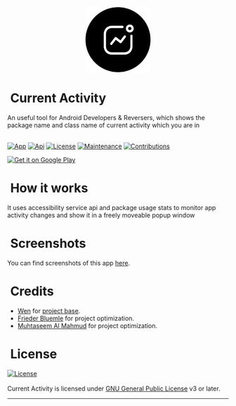 <div align="center">
  <img width="148" height="148" src="./.resources/images/ic_launcher.png" alt="Logo" border="0">
</div>
<h1 align="left">
  <b>&nbsp;Current Activity</b>
</h1>
An useful tool for Android Developers &amp; Reversers, which shows the package name and class name of current activity which you are in
<br/><br/>

[![App](https://img.shields.io/badge/Current%20Activity-1.5.5-blue)](https://github.com/RatulHasan8/Current-Activity/releases/tag/app-n-source)
[![Api](https://img.shields.io/badge/Android%20OS-5.0+-green)](https://github.com/RatulHasan8/Current-Activity/releases/tag/app-n-source)
[![License](https://img.shields.io/badge/License-GPL-red)](https://github.com/RatulHasan8/Current-Activity/blob/main/LICENSE)
[![Maintenance](https://img.shields.io/badge/Maintained-Yes-green.svg)](https://github.com/RatulHasan8/Current-Activity/graphs/commit-activity)
[![Contributions](https://img.shields.io/badge/Contributions-Open-orange)](https://github.com/RatulHasan8/Current-Activity/pulls)
<br/>

<a href='https://play.google.com/store/apps/details?id=com.willme.topactivity'><img alt='Get it on Google Play' src='https://play.google.com/intl/en_us/badges/images/generic/en_badge_web_generic.png' width='200'/></a>

<h1 align="left">
  <b>&nbsp;How it works</b>
</h1>
It uses accessibility service api and package usage stats to monitor app activity changes and show it in a freely moveable popup window

<h1 align="left">
  <b>&nbsp;Screenshots</b>
</h1>

You can find screenshots of this app <a href="./.resources/images/screenshot.png">here</a>.

<h1 align="left">
  <b>&nbsp;Credits</b>
</h1>

* [Wen](https://github.com/109021017) for [project base](https://github.com/109021017/android-TopActivity).
* [Frieder Bluemle](https://github.com/friederbluemle) for project optimization.
* [Muhtaseem Al Mahmud](https://github.com/KingMahmud) for project optimization.

<h1 align="left">
  <b>&nbsp;License</b>
</h1>

[![License](https://www.gnu.org/graphics/gplv3-with-text-136x68.png)](LICENSE)
<br/><br/>
Current Activity is licensed under [GNU General Public License](https://www.gnu.org/licenses/gpl-3.0.html) v3 or later.

---
